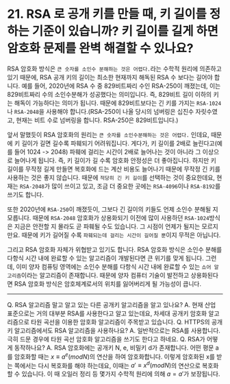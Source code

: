 # 21. RSA 로 공개 키를 만들 때, 키 길이를 정하는 기준이 있습니까? 키 길이를 길게 하면 암호화 문제를 완벽 해결할 수 있나요?

RSA 암호화 방식은 `큰 숫자를 소인수 분해하는 것은 어렵다.`라는 수학적 원리에 의존하고 있기 때문에, RSA 공개 키의 길이는 최소한 현재까지 해독된 RSA 수 보다는 길어야 합니다. 예를 들어, 2020년에 RSA 수 중 829비트짜리 수인 RSA-250이 깨졌는데, 이는 829비트짜리 수의 소인수분해가 성공했다는 의미입니다. 즉, 829비트 길이 이하의 키는 해독이 가능하다는 의미가 됩니다. 때문에 829비트보다는 긴 키를 가지는 `RSA-1024`나 `RSA-2048`을 사용해야 합니다.(RSA-250이 나올 당시의 넘버링은 십진수 자릿수였고, 현재는 비트 수로 넘버링을 합니다. RSA-250은 829비트입니다.)

앞서 말했듯이 RSA 암호화의 원리는 `큰 숫자를 소인수분해하는 것은 어렵다.` 인데요, 때문에 키 길이가 길면 길수록 파훼되기 어려워집니다. 게다가, 키 길이를 2배로 늘린다고(예를 들어 1024 -> 2048) 파훼에 걸리는 시간이 2배로 늘어나는 것이 아니라 그 이상으로 늘어나게 됩니다. 즉, 키 길이가 길 수록 암호화 안정성은 더 좋아집니다. 하지만 키 길이를 무작정 길게 만들면 복호화에 드는 계산 비용도 늘어나기 때문에 무작정 긴 키를 사용하는 것은 좋지 않습니다. 때문에 `적당히 긴 키 길이`를 선택하는 것이 중요한데요, 현재는 `RSA-2048`가 많이 쓰이고 있고, 조금 더 중요한 곳에는 `RSA-4096`이나 `RSA-8192`를 쓰기도 합니다.

또한 2020년에 `RSA-250`이 깨졌듯이, 그보다 긴 길이의 키들도 언제 소인수 분해될 지 모릅니다. 때문에 `RSA-2048` 암호화가 상용화되기 이전에 많이 사용하던 `RSA-1024`방식은 지금은 안전할 지 몰라도 곧 파훼될 수도 있습니다. 그 시점이 언제가 될지는 모르지만요. 때문에 키가 길어질 수록 `파훼되는데 걸리는 시간이 길어질 뿐`이지 무적은 아닙니다.

그리고 RSA 암호화 자체가 위협받고 있기도 합니다. RSA 암호화 방식은 소인수 분해를 다항식 시간 내에 완료할 수 있는 알고리즘이 개발된다면 큰 위기를 맞게 됩니다. 그런데, 이미 양자 컴퓨팅 영역에는 소인수 분해를 다항식 시간 내에 완료할 수 있는 `쇼어 알고리즘`이라는 알고리즘이 존재합니다. 때문에 양자 컴퓨터 기술이 발전하고 상용화된다면 RSA 암호화 방식은 암호체계로서의 위치를 잃어버리게 될 가능성이 큽니다. 

---
Q. RSA 알고리즘 말고 알고 있는 다른 공개키 알고리즘을 알고 있나요?
A. 현재 산업 표준으로는 거의 대부분 RSA를 사용한다고 알고 있는데요, 차세대 공개키 암호화 알고리즘으로 타원 곡선을 이용한 암호화 알고리즘이 주목받고 있습니다.
Q. HTTPS의 공개키 알고리즘에서도 RSA 알고리즘을 사용하나요?
A. 일반적으로는 RSA를 사용합니다. 극히 드문 경우에 타원 곡선 암호화 알고리즘을 쓰기도 한다고 하네요.
Q. RSA가 어떻게 동작하나요?
A. RSA 암호화에는 공개키 N, e, 비밀키 d가 존재합니다. 어떤 평문 a를 암호화할 때는 $x \equiv a^e (mod N)$의 연산을 하여 암호화합니다. 이렇게 암호화된 x를 받는 쪽에서는 다시 복호화를 해야 하는데요, 이때는 $a' \equiv x^d (mod N)$의 연산으로 복호화할 수 있습니다. 이 때 오일러 정리 등 몇가지 수학적 원리에 의해 $a = a'$가 보장됩니다.
